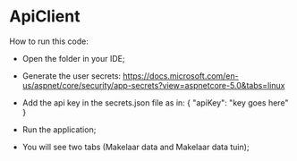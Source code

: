 # ApiClient

How to run this code:
- Open the folder in your IDE;
- Generate the user secrets: https://docs.microsoft.com/en-us/aspnet/core/security/app-secrets?view=aspnetcore-5.0&tabs=linux
- Add the api key in the secrets.json file as in:
{
  "apiKey": "key goes here"
}

- Run the application;
- You will see two tabs (Makelaar data and Makelaar data tuin);
